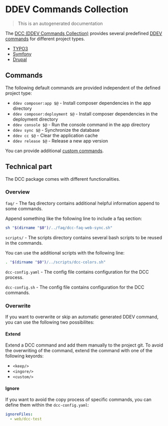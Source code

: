 DDEV Commands Collection
========================

> This is an autogenerated documentation

The [DCC (DDEV Commands Collection)](https://github.com/jackd248/ddev-commands-collection) provides several predefined [DDEV commands](https://ddev.readthedocs.io/en/stable/users/cli-usage/) for different project types.

- [TYPO3](https://github.com/jackd248/ddev-commands-collection/tree/master/src/CommandsCollection/typo3)
- [Symfony](https://github.com/jackd248/ddev-commands-collection/tree/master/src/CommandsCollection/symfony)
- [Drupal](https://github.com/jackd248/ddev-commands-collection/tree/master/src/CommandsCollection/drupal)

## Commands

The following default commands are provided independent of the defined project type:

- `ddev composer:app $@` - Install composer dependencies in the app directory
- `ddev composer:deployment $@` - Install composer dependencies in the deployment directory
- `ddev console $@` - Run the console command in the app directory
- `ddev sync $@` - Synchronize the database
- `ddev cc $@` - Clear the application cache
- `ddev release $@` - Release a new app version

You can provide additional [custom commands](https://ddev.readthedocs.io/en/stable/users/extend/custom-commands/). 

## Technical part

The DCC package comes with different functionalities.

### Overview

`faq/` - The faq directory contains additional helpful information append to some commands.

Append something like the following line to include a faq section:

```bash
sh "$(dirname "$0")/../faq/dcc-faq-web-sync.sh"
```

`scripts/` - The scripts directory contains several bash scripts to be reused in the commands.

You can use the additional scripts with the following line:

```bash
. "$(dirname "$0")/../scripts/dcc-colors.sh"
```

`dcc-config.yaml` - The config file contains configuration for the DCC process.

`dcc-config.sh` - The config file contains configuration for the DCC commands.

### Overwrite

If you want to overwrite or skip an automatic generated DDEV command, you can use the following two possibilites:

#### Extend

Extend a DCC command and add them manually to the project git. To avoid the overwriting of the command, extend the command with one of the following keyords:

- `<keep/>`
- `<ingore/>`
- `<custom/>`

#### Ignore

If you want to avoid the copy process of specific commands, you can define them within the `dcc-config.yaml`:

```yaml
ignoreFiles:
  - web/dcc-test
```